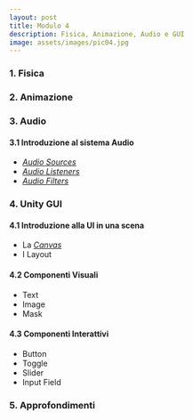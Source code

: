 ```yaml
---
layout: post
title: Modulo 4
description: Fisica, Animazione, Audio e GUI
image: assets/images/pic04.jpg
---
```


<h3>1. Fisica</h3>

<h3>2. Animazione</h3>

<h3>3. Audio</h3>

<h4>3.1 Introduzione al sistema Audio</h4>
<ul>
    <li><em><a href="https://docs.unity3d.com/540/Documentation/Manual/class-AudioSource.html" target="_blank">Audio Sources</a></em></li>
    <li><em><a href="https://docs.unity3d.com/540/Documentation/Manual/class-AudioListener.html" target="_blank">Audio Listeners</a></em></li>
    <li><em><a href="https://docs.unity3d.com/540/Documentation/Manual/class-AudioEffect.html" target="_blank">Audio Filters</a></em></li>
</ul>

<h3>4. Unity GUI</h3>

<h4>4.1 Introduzione alla UI in una scena</h4>
<ul>
    <li>La <em><a href="https://docs.unity3d.com/540/Documentation/Manual/UICanvas.html" target="_blank">Canvas</a></em></li>
    <li>I Layout</li>
</ul>

<h4>4.2 Componenti Visuali</h4>
<ul>
    <li>Text</li>
    <li>Image</li>
    <li>Mask</li>
</ul>

<h4>4.3 Componenti Interattivi</h4>
<ul>
    <li>Button</li>
    <li>Toggle</li>
    <li>Slider</li>
    <li>Input Field</li>
</ul>

<h3>5. Approfondimenti</h3>
